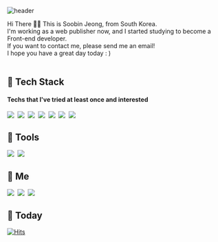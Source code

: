 <!--
**ttubin/ttubin** is a ✨ _special_ ✨ repository because its `README.md` (this file) appears on your GitHub profile.

Here are some ideas to get you started:

- 🔭 I’m currently working on ...
- 🌱 I’m currently learning ...
- 👯 I’m looking to collaborate on ...
- 🤔 I’m looking for help with ...
- 💬 Ask me about ...
- 📫 How to reach me: ...
- 😄 Pronouns: ...
- ⚡ Fun fact: ...
-->

![header](https://capsule-render.vercel.app/api?type=waving&color=gradient&customColorList=21,22,23,24&height=200&section=header&text=TTUBIN&fontSize=48&fontAlign=85&animation=twinkling)

Hi There 🖐🏻 This is Soobin Jeong, from South Korea.<br>
I'm working as a web publisher now, and I started studying to become a Front-end developer.<br>
If you want to contact me, please send me an email!<br>
I hope you have a great day today : )
<br>
<br>

## 💚 Tech Stack
#### Techs that I've tried at least once and interested
<img src="https://img.shields.io/badge/HTML5-E34F26?style=flat-square&logo=HTML5&logoColor=white"/>&nbsp;
<img src="https://img.shields.io/badge/CSS3-1572B6?style=flat-square&logo=CSS3&logoColor=white"/>&nbsp;
<img src="https://img.shields.io/badge/Sass-CC6699?style=flat-square&logo=Sass&logoColor=white"/>&nbsp;
<img src="https://img.shields.io/badge/JavaScript-F7DF1E?style=flat-square&logo=JavaScript&logoColor=white"/>&nbsp;
<img src="https://img.shields.io/badge/jQuery-0769AD?style=flat-square&logo=jQuery&logoColor=white"/>&nbsp;
<img src="https://img.shields.io/badge/Vue.js-4FC08D?style=flat-square&logo=Vue.js&logoColor=white"/>&nbsp;
<img src="https://img.shields.io/badge/React.js-61DAFB?style=flat-square&logo=React&logoColor=white"/>&nbsp;
<br>

## 💚 Tools
<img src="https://img.shields.io/badge/VisualStudioCode-007ACC?style=flat-square&logo=VisualStudioCode&logoColor=white"/>&nbsp;
<img src="https://img.shields.io/badge/Git-F05032?style=flat-square&logo=Git&logoColor=white"/>&nbsp;
<br>

## 💚 Me
<img src="https://img.shields.io/badge/Gmail-EA4335?style=flat-square&logo=Gmail&logoColor=white"/>&nbsp;
<img src="https://img.shields.io/badge/Instagram-E4405F?style=flat-square&logo=Instagram&logoColor=white"/>&nbsp;
<img src="https://img.shields.io/badge/-Blog-03C75A?style=flat-square&logo=naver&logoColor=white&link=https://blog.naver.com/ttubin_"/>&nbsp;
<br>

## 💚 Today
[![Hits](https://hits.seeyoufarm.com/api/count/incr/badge.svg?url=https%3A%2F%2Fgithub.com%2Fttubin%2Fhit-counter&count_bg=%2386B463&title_bg=%23333333&icon=github.svg&icon_color=%23E7E7E7&title=HITS&edge_flat=true)](https://hits.seeyoufarm.com)







<!--
![Anurag's GitHub stats](https://github-readme-stats.vercel.app/api?username=ttubin&show_icons=true&theme=radical)


# Soobin Jeong

프로젝트에 대한 간단한 설명
* 무엇을 위한 것인가
* 어떤 문제를 해결할 수 있는가
* 왜 이 프로젝트가 유용한가
* 어떤 사람드링 이 프로젝트를 사용하면 좋은가
* 이 프로젝트는 어떻게 작용하는가

## Description

An in-depth paragraph about your project and overview of use.

## Getting Started

### Dependencies

* Describe any prerequisites, libraries, OS version, etc., needed before installing program.
* ex. Windows 10

### Installing

* How/where to download your program
* Any modifications needed to be made to files/folders

### Executing program

* How to run the program
* Step-by-step bullets
```
code blocks for commands
```

## Help

Any advise for common problems or issues.
```
command to run if program contains helper info
```

## Authors

Contributors names and contact info

ex. Dominique Pizzie
ex. [@DomPizzie](https://twitter.com/dompizzie)

## Version History

* 0.2
    * Various bug fixes and optimizations
    * See [commit change]() or See [release history]()
* 0.1
    * Initial Release

## License

This project is licensed under the [NAME HERE] License - see the LICENSE.md file for details

## Acknowledgments

Inspiration, code snippets, etc.
* [awesome-readme](https://github.com/matiassingers/awesome-readme)
* [PurpleBooth](https://gist.github.com/PurpleBooth/109311bb0361f32d87a2)
* [dbader](https://github.com/dbader/readme-template)
* [zenorocha](https://gist.github.com/zenorocha/4526327)
* [fvcproductions](https://gist.github.com/fvcproductions/1bfc2d4aecb01a834b46) -->
